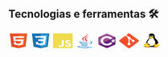 ## Tecnologias e ferramentas 🛠️
<div>
  <img align="center" alt="Arthur Dantas-HTML" height="30" width="40" src="https://raw.githubusercontent.com/devicons/devicon/master/icons/html5/html5-original.svg">
  <img align="center" alt="Arthur Dantas-CSS" height="30" width="40" src="https://raw.githubusercontent.com/devicons/devicon/master/icons/css3/css3-original.svg">
  <img align="center" alt="Arthur Dantas-Js" height="30" width="40" src="https://raw.githubusercontent.com/devicons/devicon/master/icons/javascript/javascript-plain.svg">
  <img align="center" alt="Arthur Dantas-Java" height="30" width="40" src="https://raw.githubusercontent.com/devicons/devicon/master/icons/java/java-original.svg">
  <img align="center" alt="Arthur Dantas-Csharp" height="30" width="40" src="https://raw.githubusercontent.com/devicons/devicon/master/icons/csharp/csharp-original.svg">
  <img align="center" alt="Arthur Dantas-Git" height="30" width="40" src="https://raw.githubusercontent.com/devicons/devicon/master/icons/git/git-plain.svg">
  <img align="center" alt="Arthur Dantas-Linux" height="30" width="40" src="https://raw.githubusercontent.com/devicons/devicon/master/icons/linux/linux-original.svg">
</div>

